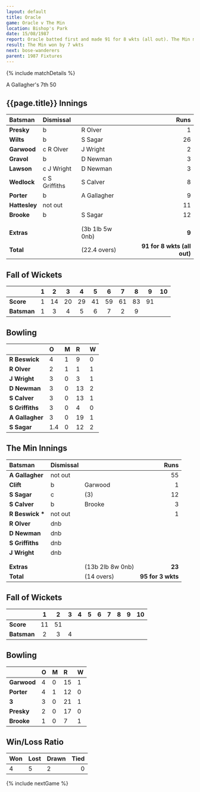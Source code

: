 ```yaml
---
layout: default
title: Oracle
game: Oracle v The Min
location: Bishop's Park
date: 15/08/1987
report: Oracle batted first and made 91 for 8 wkts (all out). The Min made 95 for 3 wkts
result: The Min won by 7 wkts
next: bose-wanderers
parent: 1987 Fixtures
---
```


{% include matchDetails %}

A Gallagher's 7th 50

## {{page.title}} Innings

| Batsman | Dismissal |  | Runs |
|:---|:---|---|---:|
| **Presky** | b | R Olver | 1 |
| **Wilts** | b | S Sagar | 26 |
| **Garwood** | c R Olver | J Wright | 2 |
| **Gravol** | b | D Newman | 3 |
| **Lawson** | c J Wright | D Newman | 3 |
| **Wedlock** | c S Griffiths | S Calver | 8 |
| **Porter** | b | A Gallagher | 9 |
| **Hattesley** | not out |  | 11 |
| **Brooke** | b | S Sagar | 12 |
|  |  |  |  |
|  |  |  |  |
| **Extras** | | (3b 1lb 5w 0nb) | **9** |
| **Total** | | (22.4 overs) | **91 for 8 wkts (all out)** |

## Fall of Wickets

| | 1 | 2 | 3 | 4 | 5 | 6 | 7 | 8 | 9 | 10 |
|---|:---:|:---:|:---:|:---:|:---:|:---:|:---:|:---:|:---:|:---:|
| **Score** | 1 | 14 | 20 | 29 | 41 | 59 | 61 | 83 | 91 |  |
| **Batsman** | 1 | 3 | 4 | 5 | 6 | 7 | 2 | 9 |  |  |

## Bowling

| | O | M | R | W |
|---|:---|:---|:---|:---|
| **R Beswick** | 4 | 1 | 9 | 0 |
| **R Olver** | 2 | 1 | 1 | 1 |
| **J Wright** | 3 | 0 | 3 | 1 |
| **D Newman** | 3 | 0 | 13 | 2 |
| **S Calver** | 3 | 0 | 13 | 1 |
| **S Griffiths** | 3 | 0 | 4 | 0 |
| **A Gallagher** | 3 | 0 | 19 | 1 |
| **S Sagar** | 1.4 | 0 | 12 | 2 |

## The Min Innings

| Batsman | Dismissal |  | Runs |
|:---|:---|---|---:|
| **A Gallagher** | not out |   | 55 |
| **Clift** | b | Garwood | 1 |
| **S Sagar** | c | (3) | 12 |
| **S Calver** | b | Brooke | 3 |
| **R Beswick &#42;** | not out |  | 1 |
| **R Olver** | dnb |  |  |
| **D Newman** | dnb |  |  |
| **S Griffiths** | dnb |  |  |
| **J Wright** | dnb |  |  |
|  |  |  |  |
|  |  |  |  |
| **Extras** | | (13b 2lb 8w 0nb) | **23** |
| **Total** | | (14 overs) | **95 for 3 wkts** |

## Fall of Wickets

| | 1 | 2 | 3 | 4 | 5 | 6 | 7 | 8 | 9 | 10 |
|---|:---:|:---:|:---:|:---:|:---:|:---:|:---:|:---:|:---:|:---:|
| **Score** | 11 | 51 |  |  |  |  |  |  |  |  |
| **Batsman** | 2 | 3 | 4 |  |  |  |  |  |  |  |

## Bowling

| | O | M | R | W |
|---|:---|:---|:---|:---|
| **Garwood** | 4 | 0 | 15 | 1 |
| **Porter** | 4 | 1 | 12 | 0 |
| **3** | 3 | 0 | 21 | 1 |
| **Presky** | 2 | 0 | 17 | 0 |
| **Brooke** | 1 | 0 | 7 | 1 |

## Win/Loss Ratio

| Won | Lost | Drawn | Tied |
|:---|:---|:---|---:|
| 4 | 5 | 2 | 0 |

{% include nextGame %}